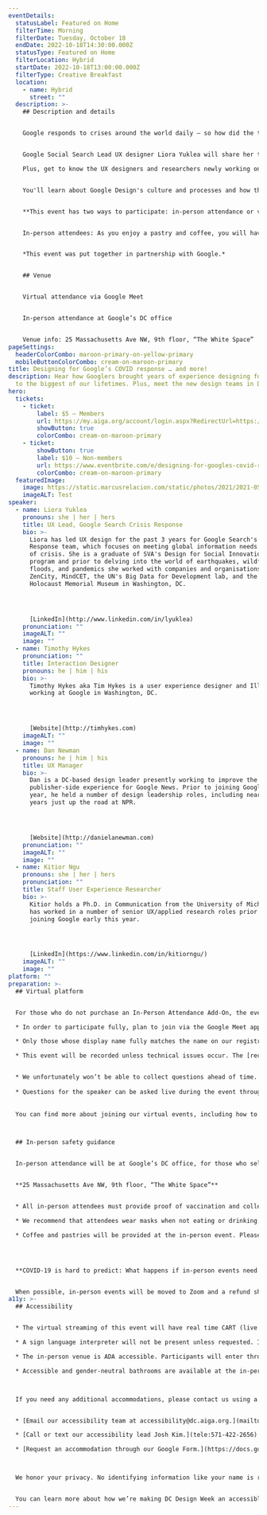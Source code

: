 ```yaml
---
eventDetails:
  statusLabel: Featured on Home
  filterTime: Morning
  filterDate: Tuesday, October 18
  endDate: 2022-10-18T14:30:00.000Z
  statusType: Featured on Home
  filterLocation: Hybrid
  startDate: 2022-10-18T13:00:00.000Z
  filterType: Creative Breakfast
  location:
    - name: Hybrid
      street: ""
  description: >-
    ## Description and details


    Google responds to crises around the world daily — so how did the team bring years of experimentation and research to design public-facing tools for the biggest crisis of our lifetimes, COVID-19? 


    Google Social Search Lead UX designer Liora Yuklea will share her team’s work on efforts to fight misinformation with the high-traffic Covid Organized Search Results Page.

    Plus, get to know the UX designers and researchers newly working on Google Chrome, News, and Search in our DC office. 


    You'll learn about Google Design's culture and processes and how they differ from product to product. We’ll discuss the common thread that unites our work: designing responsibly at scale for a global audience. We’ll also share some best practices for collaborating across time zones and how we're adapting to hybrid work.


    **This event has two ways to participate: in-person attendance or via Google Meet. You will indicate the way you plan to participate when selecting your ticket type.**


    In-person attendees: As you enjoy a pastry and coffee, you will have plenty of time for conversation, questions, and networking. Please arrive early to settle in.


    *This event was put together in partnership with Google.*


    ## Venue


    Virtual attendance via Google Meet


    In-person attendance at Google’s DC office


    Venue info: 25 Massachusetts Ave NW, 9th floor, “The White Space”
pageSettings:
  headerColorCombo: maroon-primary-on-yellow-primary
  mobileButtonColorCombo: cream-on-maroon-primary
title: Designing for Google’s COVID response … and more!
description: Hear how Googlers brought years of experience designing for crises
  to the biggest of our lifetimes. Plus, meet the new design teams in DC!
hero:
  tickets:
    - ticket:
        label: $5 — Members
        url: https://my.aiga.org/account/login.aspx?RedirectUrl=https://ikit.aiga.org/ikit_national_util/ikit-national-util-sso-redirect/?state=https%3A%2F%2Fdc.aiga.org%2Fevent%2Fdesigning-for-googles-covid-response-and-more-in-person-virtual%2F%3Fredirect_source%3Deventbrite_register
        showButton: true
        colorCombo: cream-on-maroon-primary
    - ticket:
        showButton: true
        label: $10 — Non-members
        url: https://www.eventbrite.com/e/designing-for-googles-covid-response-and-more-in-person-virtual-tickets-425473230887
        colorCombo: cream-on-maroon-primary
  featuredImage:
    image: https://static.marcusrelacion.com/static/photos/2021/2021-05-02-12-55-PM-SONY-ILCE-7M3-4444-copyright-marcusrelacion-1.jpg
    imageALT: Test
speaker:
  - name: Liora Yuklea
    pronouns: she | her | hers
    title: UX Lead, Google Search Crisis Response
    bio: >-
      Liora has led UX design for the past 3 years for Google Search's Crisis
      Response team, which focuses on meeting global information needs in times
      of crisis. She is a graduate of SVA's Design for Social Innovation MFA
      program and prior to delving into the world of earthquakes, wildfires,
      floods, and pandemics she worked with companies and organisations such as
      ZenCity, MindCET, the UN's Big Data for Development lab, and the US
      Holocaust Memorial Museum in Washington, DC.




      [LinkedIn](http://www.linkedin.com/in/lyuklea)
    pronunciation: ""
    imageALT: ""
    image: ""
  - name: Timothy Hykes
    pronunciation: ""
    title: Interaction Designer
    pronouns: he | him | his
    bio: >-
      Timothy Hykes aka Tim Hykes is a user experience designer and Illustrator
      working at Google in Washington, DC.




      [Website](http://timhykes.com)
    imageALT: ""
    image: ""
  - name: Dan Newman
    pronouns: he | him | his
    title: UX Manager
    bio: >-
      Dan is a DC-based design leader presently working to improve the
      publisher-side experience for Google News. Prior to joining Google last
      year, he held a number of design leadership roles, including nearly 7
      years just up the road at NPR.




      [Website](http://danielanewman.com)
    pronunciation: ""
    imageALT: ""
    image: ""
  - name: Kitior Ngu
    pronouns: she | her | hers
    pronunciation: ""
    title: Staff User Experience Researcher
    bio: >-
      Kitior holds a Ph.D. in Communication from the University of Michigan and
      has worked in a number of senior UX/applied research roles prior to
      joining Google early this year. 




      [LinkedIn](https://www.linkedin.com/in/kitiorngu/)
    imageALT: ""
    image: ""
platform: ""
preparation: >-
  ## Virtual platform


  For those who do not purchase an In-Person Attendance Add-On, the event will be streamed via Google Meet: 

  * In order to participate fully, plan to join via the Google Meet app on a computer, tablet, or mobile device with enough bandwidth to support viewing video.

  * Only those whose display name fully matches the name on our registration list will be admitted from the waiting room, to ensure only those who have registered for the event are able to attend — and to create space for intimate conversations.

  * This event will be recorded unless technical issues occur. The [recordings will be shared in the AIGA DC recordings archive](https://dc.aiga.org/introducing-the-aiga-dc-event-recordings-archive/) for AIGA members to rewatch or catch up on at a later date. If you’re not an AIGA Member, you can register for a membership on the [AIGA Membership website](https://www.aiga.org/membership-community/aiga-membership/).


  * We unfortunately won’t be able to collect questions ahead of time. 
  
  * Questions for the speaker can be asked live during the event through the chat during the Q&A portion of the event.
    
    
  You can find more about joining our virtual events, including how to connect, directions to troubleshoot, and information about our refund policy in our [FAQ.](/faq/)



  ## In-person safety guidance


  In-person attendance will be at Google’s DC office, for those who select an In-Person Add-On with their ticket:


  **25 Massachusetts Ave NW, 9th floor, “The White Space”**


  * All in-person attendees must provide proof of vaccination and collect a badge at the reception desk before being admitted.

  * We recommend that attendees wear masks when not eating or drinking.

  * Coffee and pastries will be provided at the in-person event. Please plan to arrive early to settle in.




  **COVID-19 is hard to predict: What happens if in-person events need to be canceled?**


  When possible, in-person events will be moved to Zoom and a refund should not be expected. If an event is canceled in its entirety, a refund will be issued. In either scenario you will be notified immediately.
a11y: >-
  ## Accessibility


  * The virtual streaming of this event will have real time CART (live captioning) services and transcriptions provided by Verbit.

  * A sign language interpreter will not be present unless requested. If requested, we will do our best to employ a sign language interpreter for the event.

  * The in-person venue is ADA accessible. Participants will enter through the lobby and ride an elevator to the event space.

  * Accessible and gender-neutral bathrooms are available at the in-person location.



  If you need any additional accommodations, please contact us using a method that works best for you:


  * [Email our accessibility team at accessibility@dc.aiga.org.](mailto:accessibility@dc.aiga.org)

  * [Call or text our accessibility lead Josh Kim.](tele:571-422-2656)

  * [Request an accommodation through our Google Form.](https://docs.google.com/forms/d/e/1FAIpQLSe2l-FrPiSaZxPjIAOUadYn3axaz6SyloV42CWg-HF65TTy1w/viewform)



  We honor your privacy. No identifying information like your name is required to request an accommodation, and all details will be deleted once completed.


  You can learn more about how we’re making DC Design Week an accessible experience by visiting our [accessibility statement](/accessibility/).
---
```

